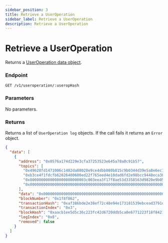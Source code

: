 ```yaml
---
sidebar_position: 3
title: Retrieve a UserOperation
sidebar_label: Retrieve a UserOperation
description: Retrieve a UserOperation
---
```


# Retrieve a UserOperation

Returns a [UserOperation data object](./the-useropdata-object).

### Endpoint

```
GET /v1/useroperation/:useropHash
```

### Parameters

No parameters.

### Returns

Returns a list of `UserOperation log` objects. If the call fails it returns an `Error` object.

```json
{
  "data": [
    {
      "address": "0x0576a174d229e3cfa37253523e645a78a0c91b57",
      "topics": [
        "0x49628fd1471006c1482da88028e9ce4dbb080b815c9b0344d39e5a8e6ec1419f",
        "0xb3ce4f1fdcfb62026400600ed22f765eed4e10dad6fd2e98bcc9448eca38b31b",
        "0x0000000000000000000000003c003eea3f17f8ae53d3358563d9820e9b05602d",
        "0x0000000000000000000000000000000000000000000000000000000000000000"
      ],
      "data": "0x000000000000000000000000000000000000000000000000000000000000000000000000000000000000000000000000000000000000000000000000000000010000000000000000000000000000000000000000000000000000616691280e97000000000000000000000000000000000000000000000000000000000001508d",
      "blockNumber": "0x1f8f862",
      "transactionHash": "0xaf386bde2e38ef72c48e94e173181539ebcead3791d460159fc43cdeb02af665",
      "transactionIndex": "0x3",
      "blockHash": "0xaacb1ee5d5c36c223fc42d6720ddb5ca0e6771223f18f8421debf71d5c7cdff5",
      "logIndex": "0x8",
      "removed": false
    }
  ]
}
```
